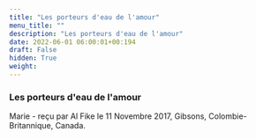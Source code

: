 ```yaml
---
title: "Les porteurs d'eau de l'amour"
menu_title: ""
description: "Les porteurs d'eau de l'amour"
date: 2022-06-01 06:00:01+00:194
draft: False
hidden: True
weight:
---
```

### Les porteurs d'eau de l'amour

Marie - reçu par Al Fike le 11 Novembre 2017, Gibsons, Colombie-Britannique, Canada.



